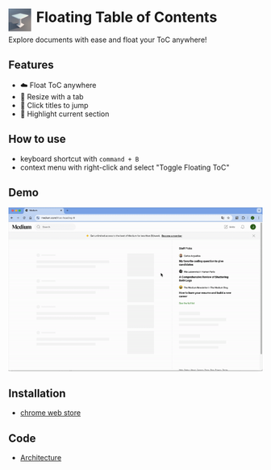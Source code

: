 # <img src="docs/assets/table-48.png" width="45" align="left" style="margin-right: 10px;"> Floating Table of Contents</span>

Explore documents with ease and float your ToC anywhere!

## Features
- ☁️ Float ToC anywhere
- 📐 Resize with a tab
- 🛫 Click titles to jump
- 🔦 Highlight current section

## How to use
- keyboard shortcut with `command + B`
- context menu with right-click and select "Toggle Floating ToC"

## Demo

![demo](docs/assets/demo.gif)

## Installation
- [chrome web store](https://chromewebstore.google.com/detail/floating-table-of-content/jpiabpdmmoenbdekappaidaoeaicjpmh)

## Code
- [Architecture](https://github.com/SaeWooKKang/Floating-Table-of-Contents/blob/main/docs/code/architecture.md)
